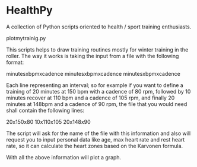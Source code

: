 # HealthPy

A collection of Python scripts oriented to health / sport training enthusiasts.

plotmytrainig.py 

This scripts helps to draw training routines mostly for winter training in the roller. 
The way it works is taking the input from a file with the following format:

minutesxbpmxcadence
minutesxbpmxcadence
minutesxbpmxcadence

Each line representing an interval; so for example if you want to define a training of 20 minutes at 150 bpm with a cadence of 80 rpm, followed by 10 minutes recover at 110 bpm and a cadence of 105 rpm, and finally 20 minutes at 148bpm and a cadence of 90 rpm, the file that you would need shall contain the following lines:

20x150x80
10x110x105
20x148x90

The script will ask for the name of the file with this information and also will request you to input personal data like age, max heart rate and rest heart rate, so it can calculate the heart zones based on the Karvonen formula.

With all the above information will plot a graph.
